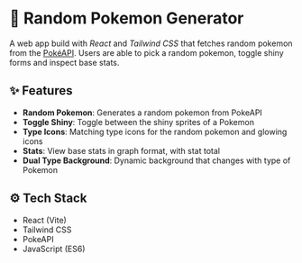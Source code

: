 # 🎲 Random Pokemon Generator

A web app build with *React* and *Tailwind CSS* that fetches random pokemon from the [PokéAPI](https://pokeapi.co/). Users are able to pick a random pokemon, toggle shiny forms and inspect base stats.

## ✨ Features

- **Random Pokemon**: Generates a random pokemon from PokeAPI
- **Toggle Shiny**: Toggle between the shiny sprites of a Pokemon
- **Type Icons**: Matching type icons for the random pokemon and glowing icons
- **Stats**: View base stats in graph format, with stat total
- **Dual Type Background**: Dynamic background that changes with type of Pokemon

## ⚙ Tech Stack

- React (Vite)
- Tailwind CSS
- PokeAPI
- JavaScript (ES6)


